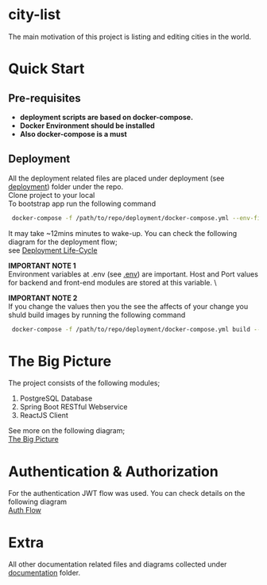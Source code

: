 # city-list
The main motivation of this project is listing and editing cities in the world.

# Quick Start
## Pre-requisites
- **deployment scripts are based on docker-compose.**
- **Docker Environment should be installed**
- **Also docker-compose is a must**

## Deployment
All the deployment related files are placed under deployment (see [deployment](./deployment)) folder under the repo.\
Clone project to your local \
To bootstrap app run the following command
````bash
 docker-compose -f /path/to/repo/deployment/docker-compose.yml --env-file /path/to/repo/deployment/.env up -d
````
It may take ~12mins minutes to wake-up. You can check the following diagram for the deployment flow; \
see [Deployment Life-Cycle](./documentation/deployment-life-cycle-v1.png)

**IMPORTANT NOTE 1** \
Environment variables at .env (see [.env](./deployment/.env)) are important. Host and Port values for backend and front-end modules are stored at this variable. \

**IMPORTANT NOTE 2** \
If you change the values then you the see the affects of your change you shuld build images by running the following command
````bash
 docker-compose -f /path/to/repo/deployment/docker-compose.yml build --no-cache
````

# The Big Picture
The project consists of the following modules;
1. PostgreSQL Database
2. Spring Boot RESTful Webservice
3. ReactJS Client

See more on the following diagram; \
[The Big Picture](./documentation/the-big-picture-v1.png)

# Authentication & Authorization
For the authentication JWT flow was used.  You can check details on the following diagram\
[Auth Flow](./documentation/auth-flow-v1.drawio.png)

# Extra
All other documentation related files and diagrams collected under [documentation](./documentation) folder.
